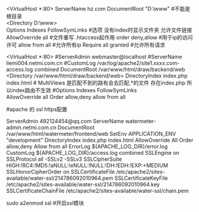 <VirtualHost *:80>
    ServerName hz.com
    DocumentRoot "D:\www"                #不能是根目录         
    <Directory D:\www>   
     Options Indexes FollowSymLinks      #选项  没有index时显示文件夹 允许文件链接
             AllowOverride all           #文件重写 .htaccess起作用
             order deny,allow           #用于ip的访问许可
             allow from all              #允许所有ip
             Require all granted         #允许所有请求
    </Directory>
</VirtualHost>


<VirtualHost *:80>
         #ServerAdmin webmaster@localhost 
         #ServerName liemi004.netmi.com.cn
         #CustomLog   /var/log/apache2/site1.xxxx.com-access.log combined 
         DocumentRoot /var/www/html/draw/backend/web
         <Directory /var/www/html/draw/backend/web>
                 DirectoryIndex index.php index.html
                 # MultiViews 是匹配不到的路有会去匹配.*的文件  存在index.php 所以index路由不生效
                 #Options Indexes FollowSymLinks   
                 AllowOverride all
                 Order allow,deny 
                 allow from all 
         </Directory>
</VirtualHost>

#apache 的 ssl https配置

<IfModule mod_ssl.c>
        <VirtualHost _default_:443>
                ServerAdmin 492124454@qq.com
                ServerName  watermeter-admin.netmi.com.cn
                DocumentRoot /var/www/html/watermeter/frontend/web
                SetEnv APPLICATION_ENV "development"
                <Directory "/var/www/html/watermeter/frontend/web">
                                DirectoryIndex index.php index.html
                                AllowOverride All
                                Order allow,deny
                                Allow from all
                </Directory>
                ErrorLog ${APACHE_LOG_DIR}/error.log
                CustomLog ${APACHE_LOG_DIR}/access.log combined
                SSLEngine on
                SSLProtocol all -SSLv2 -SSLv3
                SSLCipherSuite HIGH:!RC4:!MD5:!aNULL:!eNULL:!NULL:!DH:!EDH:!EXP:+MEDIUM
                SSLHonorCipherOrder on
                SSLCertificateFile      /etc/apache2/sites-available/water-ssl/214786092010964.pem
                SSLCertificateKeyFile   /etc/apache2/sites-available/water-ssl/214786092010964.key
                SSLCertificateChainFile /etc/apache2/sites-available/water-ssl/chain.pem
        </VirtualHost>
</IfModule>


sudo a2enmod ssl #开启ssl模块


                